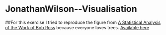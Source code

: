 # JonathanWilson--Visualisation

##For this exercise I tried to reproduce the figure from [A Statistical Analysis of the Work of Bob Ross](https://fivethirtyeight.com/features/a-statistical-analysis-of-the-work-of-bob-ross/) because everyone loves trees. 
[Available here](https://epid8060fall2019.github.io/JonathanWilson--Visualisation/)